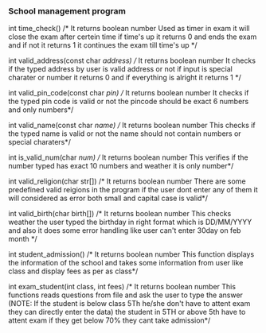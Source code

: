 ### School management program

int time_check()
/*
It returns boolean number 
   Used as timer in exam it will close the exam after certein time
   if time's up it returns 0 and ends the exam
   and if not it returns 1 it continues the exam till time's up */


int valid_address(const char *address)
/*
It returns boolean number
    It checks if the typed address by user is valid address or not
    if input is special charater or number it returns 0 
    and if everything is alright it returns 1 */

int valid_pin_code(const char *pin)
/*
It returns boolean number
    It checks if the typed pin code is valid or not 
    the pincode should be exact 6 numbers and only numbers*/

int valid_name(const char *name)
/*
It returns boolean number
    This checks if the typed name is valid or not 
    the name should not contain numbers or special charaters*/

int is_valid_num(char *num)
/*
It returns boolean number
    This verifies if the number typed has exact 10 numbers and weather it is only number*/

int valid_religion(char str[])
/*
It returns boolean number
    There are some predefined valid reigions in the program if the user dont enter any of them it will considered as error 
    both small and capital case is valid*/

int valid_birth(char birth[])
/*
It returns boolean number
    This checks weather the user typed the birthday in right format   which is DD/MM/YYYY and also it does some error handling like user can't enter 30day on feb month */

int student_admission()
/*
It returns boolean number
    This function displays the information of the school and takes some information from user like class and display fees as per as class*/

int exam_student(int class, int fees)
/*
It returns boolean number
    This functions reads questions from file and ask the user to type the answer (NOTE: If the student is below class 5Th he/she don't have to attent exam they can directly enter the data)
    the student in 5TH or above 5th have to attent exam if they get below 70% they cant take admission*/

